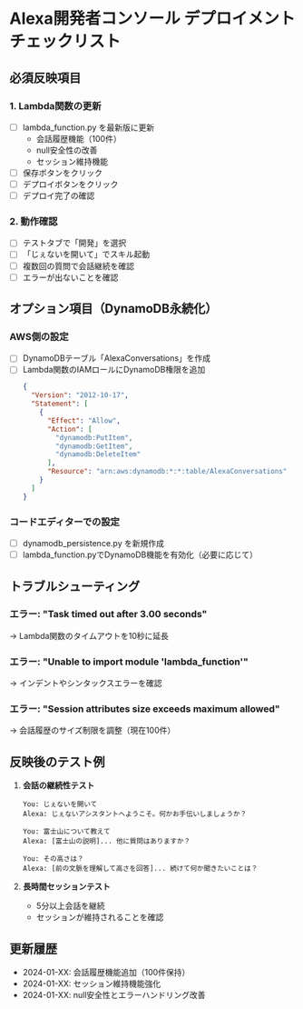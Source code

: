 # Alexa開発者コンソール デプロイメントチェックリスト

## 必須反映項目

### 1. Lambda関数の更新
- [ ] lambda_function.py を最新版に更新
  - 会話履歴機能（100件）
  - null安全性の改善
  - セッション維持機能
- [ ] 保存ボタンをクリック
- [ ] デプロイボタンをクリック
- [ ] デプロイ完了の確認

### 2. 動作確認
- [ ] テストタブで「開発」を選択
- [ ] 「じぇないを開いて」でスキル起動
- [ ] 複数回の質問で会話継続を確認
- [ ] エラーが出ないことを確認

## オプション項目（DynamoDB永続化）

### AWS側の設定
- [ ] DynamoDBテーブル「AlexaConversations」を作成
- [ ] Lambda関数のIAMロールにDynamoDB権限を追加
  ```json
  {
    "Version": "2012-10-17",
    "Statement": [
      {
        "Effect": "Allow",
        "Action": [
          "dynamodb:PutItem",
          "dynamodb:GetItem",
          "dynamodb:DeleteItem"
        ],
        "Resource": "arn:aws:dynamodb:*:*:table/AlexaConversations"
      }
    ]
  }
  ```

### コードエディターでの設定
- [ ] dynamodb_persistence.py を新規作成
- [ ] lambda_function.pyでDynamoDB機能を有効化（必要に応じて）

## トラブルシューティング

### エラー: "Task timed out after 3.00 seconds"
→ Lambda関数のタイムアウトを10秒に延長

### エラー: "Unable to import module 'lambda_function'"
→ インデントやシンタックスエラーを確認

### エラー: "Session attributes size exceeds maximum allowed"
→ 会話履歴のサイズ制限を調整（現在100件）

## 反映後のテスト例

1. **会話の継続性テスト**
   ```
   You: じぇないを開いて
   Alexa: じぇないアシスタントへようこそ。何かお手伝いしましょうか？

   You: 富士山について教えて
   Alexa: [富士山の説明]... 他に質問はありますか？

   You: その高さは？
   Alexa: [前の文脈を理解して高さを回答]... 続けて何か聞きたいことは？
   ```

2. **長時間セッションテスト**
   - 5分以上会話を継続
   - セッションが維持されることを確認

## 更新履歴
- 2024-01-XX: 会話履歴機能追加（100件保持）
- 2024-01-XX: セッション維持機能強化
- 2024-01-XX: null安全性とエラーハンドリング改善